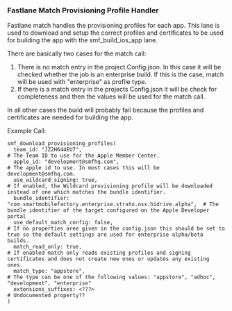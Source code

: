 ### Fastlane Match Provisioning Profile Handler
Fastlane match handles the provisioning profiles for each app. This lane is used to download and setup the correct profiles and certificates 
to be used for building the app with the smf_build_ios_app lane.

There are basically two cases for the match call:

1. There is no match entry in the project Config.json. In this case it will be checked whether the job is an enterprise build. 
If this is the case, match will be used with "enterprise" as profile type.
2. If there is a match entry in the projects Config.json it will be check for completeness and then the values will be used for the match call.

In all other cases the build will probably fail because the profiles and certificates are needed for building the app.

Example Call:

```
smf_download_provisioning_profiles(
  team_id: "JZ2H644EU7",                                                            # The Team ID to use for the Apple Member Center.
  apple_id: "development@smfhq.com",                                                # The apple id to use. In most cases this will be development@smfhq.com.
  use_wildcard_signing: true,                                                       # If enabled, the Wildcard provisioning profile will be downloaded instead of one which matches the bundle identifier.
  bundle_identifier: "com.smartmobilefactory.enterprise.strato.osx.hidrive.alpha",  # The bundle identifier of the target configured on the Apple Developer portal
  use_default_match_config: false,                                                  # If no properties aree given in the config.json this should be set to true so the default settings are used for enterprise alpha/beta builds.
  match_read_only: true,                                                            # If enabled match only reads existing profiles and signing certificates and does not create new ones or updates any existing ones.
  match_type: "appstore",                                                           # The type can be one of the following values: "appstore", "adhoc", "development", "enterprise"
  extensions_suffixes: <???>                                                        # Undocumented property??
)
```